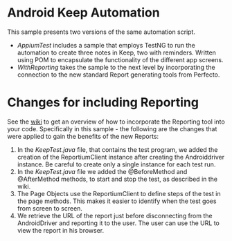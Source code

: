 # Android Keep Automation
This sample presents two versions of the same automation script. 
- _AppiumTest_ includes a sample that employs TestNG to run the automation to create three notes in Keep, two with reminders. Written using POM to encapsulate the functionality of the different app screens.
- _WithReporting_ takes the sample to the next level by incorporating the connection to the new standard Report generating tools from Perfecto.

# Changes for including Reporting
See the [wiki](https://github.com/PerfectoCode/Samples/wiki/Reporting) to get an overview of how to incorporate the Reporting tool into your code.
Specifically in this sample - the following are the changes that were applied to gain the benefits of the new Reports:

1. In the _KeepTest.java_ file, that contains the test program, we added the creation of the ReportiumClient instance after creating the Androiddriver instance. Be careful to create only a single instance for each test run.
2. In the _KeepTest.java_ file we added the @BeforeMethod and @AfterMethod methods, to start and stop the test, as described in the wiki.
3. The Page Objects use the ReportiumClient to define steps of the test in the page methods. This makes it easier to identify when the test goes from screen to screen.
4. We retrieve the URL of the report just before disconnecting from the AndroidDriver and reporting it to the user. The user can use the URL to view the report in his browser.

